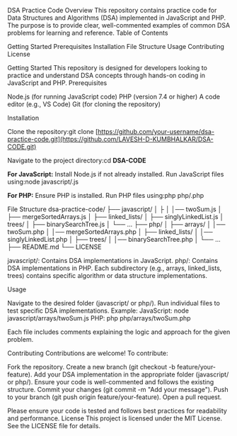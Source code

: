 DSA Practice Code
Overview
This repository contains practice code for Data Structures and Algorithms (DSA) implemented in JavaScript and PHP. The purpose is to provide clear, well-commented examples of common DSA problems for learning and reference.
Table of Contents

Getting Started
Prerequisites
Installation
File Structure
Usage
Contributing
License

Getting Started
This repository is designed for developers looking to practice and understand DSA concepts through hands-on coding in JavaScript and PHP.
Prerequisites

Node.js (for running JavaScript code)
PHP (version 7.4 or higher)
A code editor (e.g., VS Code)
Git (for cloning the repository)

Installation

Clone the repository:git clone [https://github.com/your-username/dsa-practice-code.git](https://github.com/LAVESH-D-KUMBHALKAR/DSA-CODE.git)


Navigate to the project directory:cd **DSA-CODE**


**For JavaScript:**
Install Node.js if not already installed.
Run JavaScript files using:node javascript/<filename>.js




**For PHP:**
Ensure PHP is installed.
Run PHP files using:php php/<filename>.php





File Structure
dsa-practice-code/
├── javascript/
│   ├
│   │── twoSum.js
│   ├── mergeSortedArrays.js
│   ├── linked_lists/
│   ├── singlyLinkedList.js
│   trees/
│   ├── binarySearchTree.js
│   └── ...
├── php/
│   ├── arrays/
│   │── twoSum.php
│   │── mergeSortedArrays.php
│   ├── linked_lists/
│   │── singlyLinkedList.php
│   ├── trees/
│   │── binarySearchTree.php
│   └── ...
├── README.md
└── LICENSE


javascript/: Contains DSA implementations in JavaScript.
php/: Contains DSA implementations in PHP.
Each subdirectory (e.g., arrays, linked_lists, trees) contains specific algorithm or data structure implementations.

Usage

Navigate to the desired folder (javascript/ or php/).
Run individual files to test specific DSA implementations.
Example:
JavaScript: node javascript/arrays/twoSum.js
PHP: php php/arrays/twoSum.php


Each file includes comments explaining the logic and approach for the given problem.

Contributing
Contributions are welcome! To contribute:

Fork the repository.
Create a new branch (git checkout -b feature/your-feature).
Add your DSA implementation in the appropriate folder (javascript/ or php/).
Ensure your code is well-commented and follows the existing structure.
Commit your changes (git commit -m "Add your message").
Push to your branch (git push origin feature/your-feature).
Open a pull request.

Please ensure your code is tested and follows best practices for readability and performance.
License
This project is licensed under the MIT License. See the LICENSE file for details.
